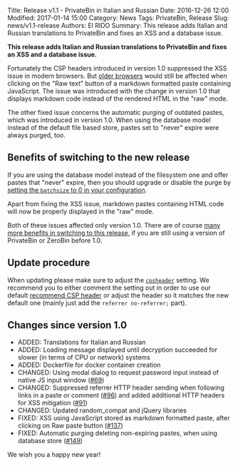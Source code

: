 Title: Release v1.1 - PrivateBin in Italian and Russian
Date: 2016-12-26 12:00
Modified: 2017-01-14 15:00
Category: News
Tags: PrivateBin, Release
Slug: news/v1.1-release
Authors: El RIDO
Summary: This release adds Italian and Russian translations to PrivateBin and fixes an XSS and a database issue.

**This release adds Italian and Russian translations to PrivateBin and fixes an XSS and a database issue.**

Fortunately the CSP headers introduced in version 1.0 suppressed the XSS issue in modern browsers. But [older browsers](http://caniuse.com/contentsecuritypolicy) would still be affected when clicking on the "Raw text" button of a markdown formatted paste containing JavaScript. The issue was introduced with the change in version 1.0 that displays markdown code instead of the rendered HTML in the "raw" mode.

The other fixed issue concerns the automatic purging of outdated pastes, which was introduced in version 1.0. When using the database model instead of the default file based store, pastes set to "never" expire were always purged, too.

## Benefits of switching to the new release

If you are using the database model instead of the filesystem one and offer pastes that "never" expire, then you should upgrade or disable the purge by [setting the `batchsize` to 0 in your configuration](https://github.com/PrivateBin/PrivateBin/wiki/Configuration#purge).

Apart from fixing the XSS issue, markdown pastes containing HTML code will now be properly displayed in the "raw" mode.

Both of these issues affected only version 1.0. There are of course [many more benefits in switching to this release](https://privatebin.info/news/v1.0-release.html), if you are still using a version of PrivateBin or ZeroBin before 1.0.

## Update procedure

When updating please make sure to adjust the [`cpsheader`](https://github.com/PrivateBin/PrivateBin/wiki/Configuration#cspheader) setting. We recommend you to either comment the setting out in order to use our default [recommend CSP header](https://github.com/PrivateBin/PrivateBin/blob/1.1/cfg/conf.ini.sample#L63) or adjust the header so it matches the new default one (mainly just add the `referrer no-referrer;` part).

## Changes since version 1.0

* ADDED: Translations for Italian and Russian
* ADDED: Loading message displayed until decryption succeeded for slower (in terms of CPU or network) systems
* ADDED: Dockerfile for docker container creation
* CHANGED: Using modal dialog to request password input instead of native JS input window ([#69](https://github.com/PrivateBin/PrivateBin/issues/69))
* CHANGED: Suppressed referrer HTTP header sending when following links in a paste or comment ([#96](https://github.com/PrivateBin/PrivateBin/issues/96)) and added additional HTTP headers for XSS mitigation ([#91](https://github.com/PrivateBin/PrivateBin/issues/91))
* CHANGED: Updated random_compat and jQuery libraries
* FIXED: XSS using JavaScript stored as markdown formatted paste, after clicking on Raw paste button ([#137](https://github.com/PrivateBin/PrivateBin/issues/137))
* FIXED: Automatic purging deleting non-expiring pastes, when using database store ([#149](https://github.com/PrivateBin/PrivateBin/issues/149))

We wish you a happy new year!
